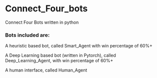 # Connect_Four_bots
Connect Four Bots written in python

### Bots included are:
A heuristic based bot, called Smart_Agent with win percentage of 60%+

A Deep Learning based bot (written in Pytorch), called Deep_Learning_Agent, with win percentage of 60%+

A human interface, called Human_Agent
